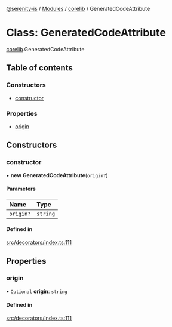 [@serenity-is](../README.md) / [Modules](../modules.md) / [corelib](../modules/corelib.md) / GeneratedCodeAttribute

# Class: GeneratedCodeAttribute

[corelib](../modules/corelib.md).GeneratedCodeAttribute

## Table of contents

### Constructors

- [constructor](corelib.GeneratedCodeAttribute.md#constructor)

### Properties

- [origin](corelib.GeneratedCodeAttribute.md#origin)

## Constructors

### constructor

• **new GeneratedCodeAttribute**(`origin?`)

#### Parameters

| Name | Type |
| :------ | :------ |
| `origin?` | `string` |

#### Defined in

[src/decorators/index.ts:111](https://github.com/serenity-is/serenity/blob/master/packages/corelib/src/decorators/index.ts#L111)

## Properties

### origin

• `Optional` **origin**: `string`

#### Defined in

[src/decorators/index.ts:111](https://github.com/serenity-is/serenity/blob/master/packages/corelib/src/decorators/index.ts#L111)
